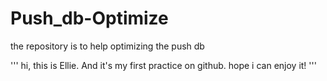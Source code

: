 # Push_db-Optimize
the repository is to help optimizing the push db


'''
  hi, this is Ellie. And it's my first practice on github.
  hope i can enjoy it!
'''
